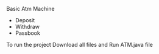 Basic Atm Machine

- Deposit
- Withdraw
- Passbook


To run the project
Download all files and Run ATM.java file
